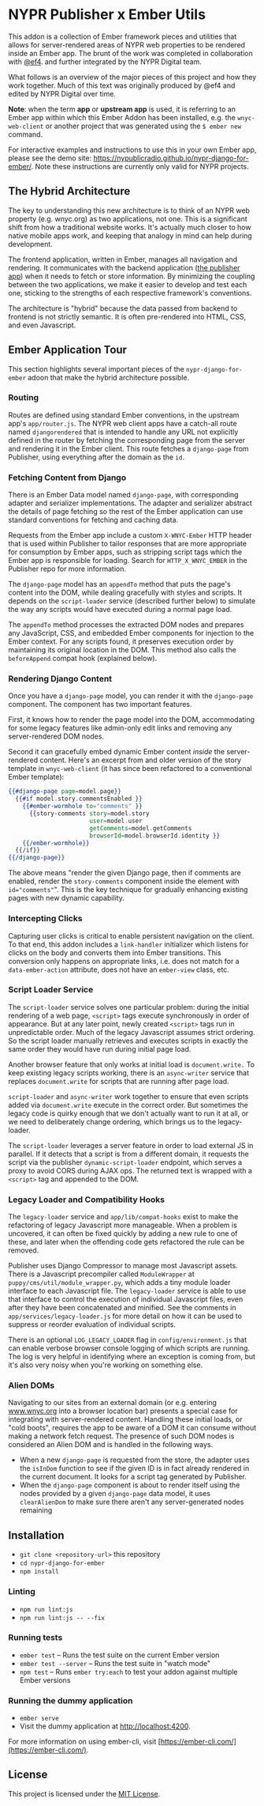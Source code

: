 # NYPR Publisher x Ember Utils

This addon is a collection of Ember framework pieces and utilities that allows for server-rendered areas of NYPR web properties to be rendered inside an Ember app. The brunt of the work was completed in collaboration with [@ef4](https://github.com/ef4). and further integrated by the NYPR Digital team.

What follows is an overview of the major pieces of this project and how they work together. Much of this text was originally produced by @ef4 and edited by NYPR Digital over time.

**Note**: when the term **app** or **upstream app** is used, it is referring to an Ember app within which this Ember Addon has been installed, e.g. the `wnyc-web-client` or another project that was generated using the `$ ember new` command.

For interactive examples and instructions to use this in your own Ember app, please see the demo site: https://nypublicradio.github.io/nypr-django-for-ember/. Note these instructions are currently only valid for NYPR projects.

## The Hybrid Architecture

The key to understanding this new architecture is to think of an NYPR web property (e.g. wnyc.org) as two applications, not one. This is a significant shift from how a traditional website works. It's actually much closer to how native mobile apps work, and keeping that analogy in mind can help during development.

The frontend application, written in Ember, manages all navigation and rendering. It communicates with the backend application ([the publisher app](https://github.com/nypublicradio/publisher)) when it needs to fetch or store information. By minimizing the coupling between the two applications, we make it easier to develop and test each one, sticking to the strengths of each respective framework's conventions.

The architecture is "hybrid" because the data passed from backend to frontend is not strictly semantic. It is often pre-rendered into HTML, CSS, and even Javascript.

## Ember Application Tour

This section highlights several important pieces of the `nypr-django-for-ember` adoon that make the hybrid architecture possible.

### Routing
Routes are defined using standard Ember conventions, in the upstream app's `app/router.js`. The NYPR web client apps have a catch-all route named `djangorendered` that is intended to handle any URL not explicitly defined in the router by fetching the corresponding page from the server and rendering it in the Ember client. This route fetches a `django-page` from Publisher, using everything after the domain as the `id`.

### Fetching Content from Django
There is an Ember Data model named `django-page`, with corresponding adapter and serializer implementations. The adapter and serializer abstract the details of page fetching so the rest of the Ember application can use standard conventions for fetching and caching data.

Requests from the Ember app include a custom `X-WNYC-Ember` HTTP header that is used within Publisher to tailor responses that are more appropriate for consumption by Ember apps, such as stripping script tags which the Ember app is responsible for loading. Search for `HTTP_X_WNYC_EMBER` in the Publisher repo for more information.

The `django-page` model has an `appendTo` method that puts the page's content into the DOM, while dealing gracefully with styles and scripts. It depends on the `script-loader` service (described further below) to simulate the way any scripts would have executed during a normal page load.

The `appendTo` method processes the extracted DOM nodes and prepares any JavaScript, CSS, and embedded Ember components for injection to the Ember context. For any scripts found, it preserves execution order by maintaining its original location in the DOM. This method also calls the `beforeAppend` compat hook (explained below).

### Rendering Django Content
Once you have a `django-page` model, you can render it with the `django-page` component. The component has two important features.

First, it knows how to render the page model into the DOM, accommodating for some legacy features like admin-only edit links and removing any server-rendered DOM nodes.

Second it can gracefully embed dynamic Ember content *inside* the server-rendered content. Here's an excerpt from and older version of the story template in `wnyc-web-client` (it has since been refactored to a conventional Ember template):

```handlebars
{{#django-page page=model.page}}
  {{#if model.story.commentsEnabled }}
    {{#ember-wormhole to="comments" }}
      {{story-comments story=model.story
                       user=model.user
                       getComments=model.getComments
                       browserId=model.browserId.identity }}
    {{/ember-wormhole}}
  {{/if}}
{{/django-page}}
```

The above means "render the given Django page, then if comments are enabled, render the `story-comments` component inside the element with `id="comments"`". This is the key technique for gradually enhancing existing pages with new dynamic capability.

### Intercepting Clicks
Capturing user clicks is critical to enable persistent navigation on the client. To that end, this addon includes a `link-handler` initializer which listens for clicks on the body and converts them into Ember transitions. This conversion only happens on appropriate links, i.e. does not match for a `data-ember-action` attribute, does not have an `ember-view` class, etc.

### Script Loader Service
The `script-loader` service solves one particular problem: during the initial rendering of a web page, `<script>` tags execute synchronously in order of appearance. But at any later point, newly created `<script>` tags run in unpredictable order. Much of the legacy Javascript assumes strict ordering. So the script loader manually retrieves and executes scripts in exactly the same order they would have run during initial page load.

Another browser feature that only works at initial load is `document.write.` To keep existing legacy scripts working, there is an `async-writer` service that replaces `document.write` for scripts that are running after page load.

`script-loader` and `async-writer` work together to ensure that even scripts added via `document.write` execute in the correct order. But sometimes the legacy code is quirky enough that we don't actually want to run it at all, or we need to deliberately change ordering, which brings us to the legacy-loader.

The `script-loader` leverages a server feature in order to load external JS in parallel. If it detects that a script is from a different domain, it requests the script via the publisher `dynamic-script-loader` endpoint, which serves a proxy to avoid CORS during AJAX ops. The returned text is wrapped with a `<script>` tag and appended to the DOM.

### Legacy Loader and Compatibility Hooks
The `legacy-loader` service and `app/lib/compat-hooks` exist to make the refactoring of legacy Javascript more manageable. When a problem is uncovered, it can often be fixed quickly by adding a new rule to one of these, and later when the offending code gets refactored the rule can be removed.

Publisher uses Django Compressor to manage most Javascript assets. There is a Javascript precompiler called `ModuleWrapper` at `puppy/cms/util/module_wrapper.py`, which adds a tiny module loader interface to each Javascript file. The `legacy-loader` service is able to use that interface to control the execution of individual Javascript files, even after they have been concatenated and minified. See the comments in `app/services/legacy-loader.js` for more detail on how it can be used to suppress or reorder evaluation of individual scripts.

There is an optional `LOG_LEGACY_LOADER` flag in `config/environment.js` that can enable verbose browser console logging of which scripts are running. The log is very helpful in identifying where an exception is coming from, but it's also very noisy when you're working on something else.

### Alien DOMs
Navigating to our sites from an external domain (or e.g. entering www.wnyc.org into a browser location bar) presents a special case for integrating with server-rendered content. Handling these initial loads, or "cold boots", requires the app to be aware of a DOM it can consume without making a network fetch request. The presence of such DOM nodes is considered an Alien DOM and is handled in the following ways.

* When a new `django-page` is requested from the store, the adapter uses the `isInDom` function to see if the given ID is in fact already rendered in the current document. It looks for a script tag generated by Publisher.
* When the `django-page` component is about to render itself using the nodes provided by a given `django-page` data model, it uses `clearAlienDom` to make sure there aren't any server-generated nodes remaining


Installation
------------------------------------------------------------------------------

* `git clone <repository-url>` this repository
* `cd nypr-django-for-ember`
* `npm install`

### Linting

* `npm run lint:js`
* `npm run lint:js -- --fix`

### Running tests

* `ember test` – Runs the test suite on the current Ember version
* `ember test --server` – Runs the test suite in "watch mode"
* `npm test` – Runs `ember try:each` to test your addon against multiple Ember versions

### Running the dummy application

* `ember serve`
* Visit the dummy application at [http://localhost:4200](http://localhost:4200).

For more information on using ember-cli, visit [https://ember-cli.com/](https://ember-cli.com/).

License
------------------------------------------------------------------------------

This project is licensed under the [MIT License](LICENSE.md).
